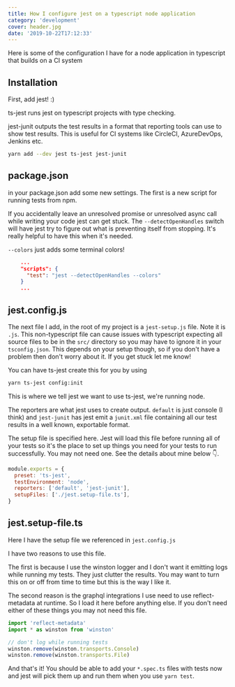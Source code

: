 ```yaml
---
title: How I configure jest on a typescript node application
category: 'development'
cover: header.jpg
date: '2019-10-22T17:12:33'
---
```


Here is some of the configuration I have for a node application in typescript that builds on a CI system

<!-- end excerpt -->

## Installation

First, add jest! :)

ts-jest runs jest on typescript projects with type checking.

jest-junit outputs the test results in a format that reporting tools can use to show test results. This is useful for CI systems like CircleCI, AzureDevOps, Jenkins etc.

```sh
yarn add --dev jest ts-jest jest-junit
```

## package.json

in your package.json add some new settings. The first is a new script for running tests from npm.

If you accidentally leave an unresolved promise or unresolved async call while writing your code jest can get stuck. The `--detectOpenHandles` switch will have jest try to figure out what is preventing itself from stopping. It's really helpful to have this when it's needed.

`--colors` just adds some terminal colors!

```json
    ...
    "scripts": {
      "test": "jest --detectOpenHandles --colors"
    }
    ...
```

## jest.config.js

The next file I add, in the root of my project is a `jest-setup.js` file. Note it is `.js`. This non-typescript file can cause issues with typescript expecting all source files to be in the `src/` directory so you may have to ignore it in your `tsconfig.json`. This depends on your setup though, so if you don't have a problem then don't worry about it. If you get stuck let me know!

You can have ts-jest create this for you by using

```sh
yarn ts-jest config:init
```

This is where we tell jest we want to use ts-jest, we're running node.

The reporters are what jest uses to create output. `default` is just console (I think) and `jest-junit` has jest emit a `junit.xml` file containing all our test results in a well known, exportable format.

The setup file is specified here. Jest will load this file before running all of your tests so it's the place to set up things you need for your tests to run successfully. You may not need one. See the details about mine below 👇.

```javascript
module.exports = {
  preset: 'ts-jest',
  testEnvironment: 'node',
  reporters: ['default', 'jest-junit'],
  setupFiles: ['./jest.setup-file.ts'],
}
```

## jest.setup-file.ts

Here I have the setup file we referenced in `jest.config.js`

I have two reasons to use this file.

The first is because I use the winston logger and I don't want it emitting logs while running my tests. They just clutter the results. You may want to turn this on or off from time to time but this is the way I like it.

The second reason is the graphql integrations I use need to use reflect-metadata at runtime. So I load it here before anything else. If you don't need either of these things you may not need this file.

```typescript
import 'reflect-metadata'
import * as winston from 'winston'

// don't log while running tests
winston.remove(winston.transports.Console)
winston.remove(winston.transports.File)
```

And that's it! You should be able to add your `*.spec.ts` files with tests now and jest will pick them up and run them when you use `yarn test`.
